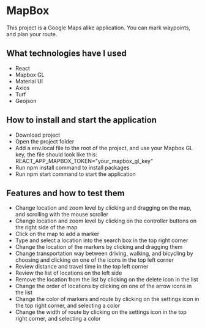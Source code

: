 # MapBox

This project is a Google Maps alike application. You can mark waypoints, and plan your route.

## What technologies have I used

-   React
-   Mapbox GL
-   Material UI
-   Axios
-   Turf
-   Geojson

## How to install and start the application

-   Download project
-   Open the project folder
-   Add a env.local file to the root of the project, and use your Mapbox GL key, the file should look like this: REACT_APP_MAPBOX_TOKEN="your_mapbox_gl_key"
-   Run npm install command to install packages
-   Run npm start command to start the application

## Features and how to test them

-   Change location and zoom level by clicking and dragging on the map, and scrolling with the mouse scroller
-   Change location and zoom level by clicking on the controller buttons on the right side of the map
-   Click on the map to add a marker
-   Type and select a location into the search box in the top right corner
-   Change the location of the markers by clicking and dragging them
-   Change transportation way between driving, walking, and bicycling by choosing and clicking on one of the icons in the top left corner
-   Review distance and travel time in the top left corner
-   Review the list of locations on the left side
-   Remove the location from the list by clicking on the delete icon in the list
-   Change the order of locations by clicking on one of the arrow icons in the list
-   Change the color of markers and route by clicking on the settings icon in the top right corner, and selecting a color
-   Change the width of route by clicking on the settings icon in the top right corner, and selecting a color
